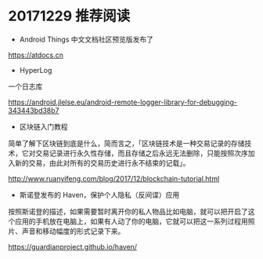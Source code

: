 # 20171229 推荐阅读

* Android Things 中文文档社区预览版发布了

https://atdocs.cn

* HyperLog

一个日志库

https://android.jlelse.eu/android-remote-logger-library-for-debugging-343443bd38b7

* 区块链入门教程

简单了解下区块链到底是什么，简而言之，「区块链技术是一种交易记录的存储技术，它对交易记录进行永久性存储，而且存储之后永远无法删除，只能按照次序加入新的交易，由此对所有的交易历史进行永不结束的记载」。

http://www.ruanyifeng.com/blog/2017/12/blockchain-tutorial.html

* 斯诺登发布的 Haven，保护个人隐私（反间谍）应用

按照斯诺登的描述，如果需要暂时离开你的私人物品比如电脑，就可以把开启了这个应用的手机放在电脑上，如果有人动了你的电脑，它就可以把这一系列过程用照片、声音和移动幅度的形式记录下来。

https://guardianproject.github.io/haven/
